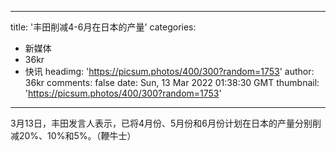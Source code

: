 
---
title: '丰田削减4-6月在日本的产量'
categories: 
 - 新媒体
 - 36kr
 - 快讯
headimg: 'https://picsum.photos/400/300?random=1753'
author: 36kr
comments: false
date: Sun, 13 Mar 2022 01:38:30 GMT
thumbnail: 'https://picsum.photos/400/300?random=1753'
---

<div>   
3月13日，丰田发言人表示，已将4月份、5月份和6月份计划在日本的产量分别削减20%、10%和5%。（鞭牛士）  
</div>
            